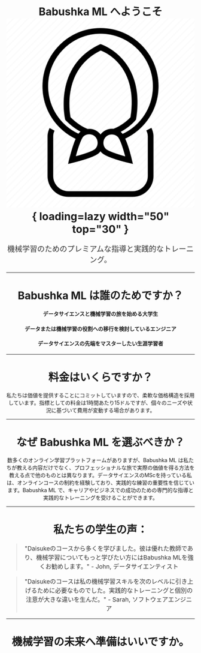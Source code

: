 # <center>Babushka ML へようこそ ![Image title](assets/babushka_black.png){ loading=lazy  width="50" top="30" }</center>
<center>
<p style="font-size:20px;color:#333;">機械学習のためのプレミアムな指導と実践的なトレーニング。</p>
</center>

---
# <center>Babushka ML は誰のためですか？</center>

#### <center>データサイエンスと機械学習の旅を始める大学生</center>
#### <center>データまたは機械学習の役割への移行を検討しているエンジニア</center>
#### <center>データサイエンスの先端をマスターしたい生涯学習者</center>

---
# <center>料金はいくらですか？</center>

<center>私たちは価値を提供することにコミットしていますので、柔軟な価格構造を採用しています。指標としての料金は1時間あたり15ドルですが、個々のニーズや状況に基づいて費用が変動する場合があります。</center>

---
# <center>なぜ Babushka ML を選ぶべきか？</center>

<center>数多くのオンライン学習プラットフォームがありますが、Babushka ML は私たちが教える内容だけでなく、プロフェッショナルな旅で実際の価値を得る方法を教える点で他のものとは異なります。データサイエンスのMScを持っている私は、オンラインコースの制約を経験しており、実践的な練習の重要性を信じています。Babushka ML で、キャリアやビジネスでの成功のための専門的な指導と実践的なトレーニングを受けることができます。</center>

---
# <center>私たちの学生の声：</center>

<center>
  <blockquote style="font-size:16px;color:#333;">"Daisukeのコースから多くを学びました。彼は優れた教師であり、機械学習についてもっと学びたい方にはBabushka MLを強くお勧めします。" - John, データサイエンティスト</blockquote>
  <blockquote style="font-size:16px;color:#333;">"Daisukeのコースは私の機械学習スキルを次のレベルに引き上げるために必要なものでした。実践的なトレーニングと個別の注意が大きな違いを生んだ。" - Sarah, ソフトウェアエンジニア</blockquote>
</center>

---
# <center>機械学習の未来へ準備はいいですか。</center>

<center>
  <button style="font-size:16px;padding:12px 24px;border:none;border-radius:4px;background-color:#333;color:#
